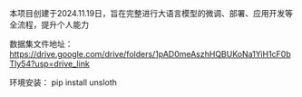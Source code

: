 本项目创建于2024.11.19日，旨在完整进行大语言模型的微调、部署、应用开发等全流程，提升个人能力

数据集文件地址：https://drive.google.com/drive/folders/1pAD0meAszhHQBUKoNa1YiH1cF0bTly54?usp=drive_link

环境安装：
pip install unsloth
